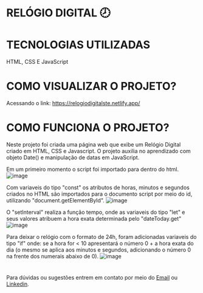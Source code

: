 # RELÓGIO DIGITAL &#128343;

# TECNOLOGIAS UTILIZADAS

HTML, CSS E JavaScript

# COMO VISUALIZAR O PROJETO?

Acessando o link: https://relogiodigitalste.netlify.app/

# COMO FUNCIONA O PROJETO?

Neste projeto foi criada uma página web que exibe um Relógio Digital criado em HTML, CSS e Javascript. O projeto auxilia no aprendizado com objeto Date() e manipulação de datas em JavaScript.

Em um primeiro momento o script foi importado para dentro do html.
![image](https://media.discordapp.net/attachments/1113549471008174143/1113861300129382440/script.png)

Com variaveis do tipo "const" os atributos de horas, minutos e segundos criados no HTML são importados para o documento script por meio do id, utilizando "document.getElementById".
![image](https://media.discordapp.net/attachments/1113549471008174143/1113863515074215957/const.png)

O "setInterval" realiza a função tempo, onde as variaveis do tipo "let" e seus valores atribuem a hora exata determinada pelo "dateToday.get"
![image](https://media.discordapp.net/attachments/1113549471008174143/1113865151549034576/horas.png)

Para deixar o relógio com o formato de 24h, foram adicionadas variaveis do tipo "if" onde: se a hora for < 10 apresentará o número 0 + a hora exata do dia (o mesmo se aplica aos minutos e segundos, adicionando o número 0 na frente dos numerais abaixo de 0).
![image](https://media.discordapp.net/attachments/1113549471008174143/1113868068033134692/if.png)
#

Para dúvidas ou sugestões entrem em contato por meio do [Email](mailto:stephanisl.lino@gmail.com) ou [Linkedin](https://www.linkedin.com/in/stephanilino). 

